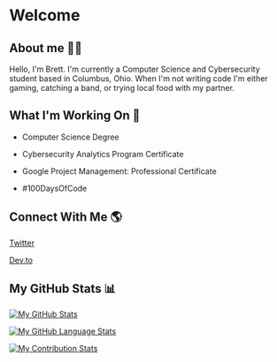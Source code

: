 # Welcome

## About me 👨‍💻
Hello, I'm Brett. I'm currently a Computer Science and Cybersecurity student based in Columbus, Ohio. 
When I'm not writing code I'm either gaming, catching a band, or trying local food with my partner.
  
## What I'm Working On 📝
* Computer Science Degree
 
* Cybersecurity Analytics Program Certificate
 
* Google Project Management: Professional Certificate
 
* #100DaysOfCode
  
## Connect With Me 🌎
[Twitter](https://twitter.com/NeonStar_dev)

[Dev.to](https://dev.to/neonstar_dev)

## My GitHub Stats 📊
[![My GitHub Stats](https://github-readme-stats.vercel.app/api/?username=NeonStar-Dev&count_private=true&theme=react&showicons=true)]()

[![My GitHub Language Stats](https://github-readme-stats.vercel.app/api/top-langs/?username=NeonStar-Dev&langs_count=5&theme=react)]()

[![My Contribution Stats](https://github-contribution-stats.vercel.app/api/?username=NeonStar-Dev)](https://github.com/NeonStar-Dev/github-contribution-stats/)


<!---
NeonStar-Dev/NeonStar-Dev is a ✨ special ✨ repository because its `README.md` (this file) appears on your GitHub profile.
You can click the Preview link to take a look at your changes.
--->
